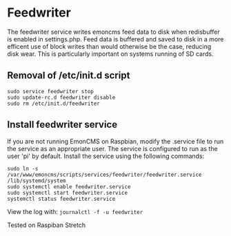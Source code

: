 # Feedwriter

The feedwriter service writes emoncms feed data to disk when redisbuffer is enabled in settings.php. Feed data is buffered and saved to disk in a more efficent use of block writes than would otherwise be the case, reducing disk wear. This is particularly important on systems running of SD cards.

## Removal of /etc/init.d script

    sudo service feedwriter stop
    sudo update-rc.d feedwriter disable
    sudo rm /etc/init.d/feedwriter

## Install feedwriter service

If you are not running EmonCMS on Raspbian, modify the .service file to run the service
as an appropriate user. The service is configured to run as the user 'pi' by default.
Install the service using the following commands:
```
sudo ln -s /var/www/emoncms/scripts/services/feedwriter/feedwriter.service /lib/systemd/system
sudo systemctl enable feedwriter.service
sudo systemctl start feedwriter.service
systemctl status feedwriter.service
```

View the log with:
`journalctl -f -u feedwriter`

Tested on Raspiban Stretch
